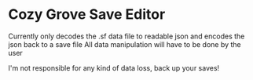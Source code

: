 # Cozy Grove Save Editor
Currently only decodes the .sf data file to readable json and encodes the json back to a save file 
All data manipulation will have to be done by the user

I'm not responsible for any kind of data loss, back up your saves!
